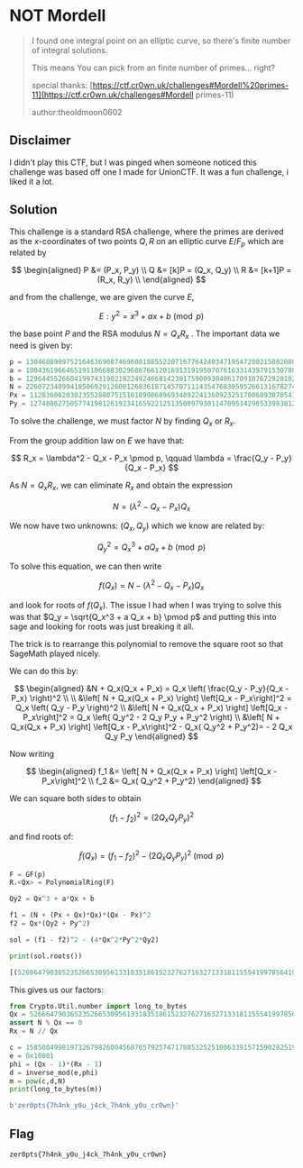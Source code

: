 # NOT Mordell

> I found one integral point on an elliptic curve, so there's finite number of integral solutions.
>
> This means You can pick from an finite number of primes... right?
>
> special thanks: [https://ctf.cr0wn.uk/challenges#Mordell%20primes-11](https://ctf.cr0wn.uk/challenges#Mordell primes-11)
>
> author:theoldmoon0602

## Disclaimer

I didn't play this CTF, but I was pinged when someone noticed this challenge was based off one I made for UnionCTF. It was a fun challenge, i liked it a lot.

## Solution

This challenge is a standard RSA challenge, where the primes are derived as the $x$-coordinates of two points $Q,R$ on an elliptic curve $E / F_p$ which are related by

$$
\begin{aligned}
P &= (P_x, P_y) \\
Q &= [k]P = (Q_x, Q_y)  \\
R &= [k+1]P = (R_x, R_y) \\
\end{aligned}
$$

and from the challenge, we are given the curve $E$,

$$
E: y^2 = x^3 + ax + b \pmod p
$$

the base point $P$ and the RSA modulus $N = Q_x R_x$ . The important data we need is given by:

```python
p = 13046889097521646369087469608188552207167764240347195472002158820809408567610092324592843361428437763328630003678802379234688335664907752858268976392979073
a = 10043619664651911066883029686766120169131919507076163314397915307085965058341170072938120477911396027902856306859830431800181085603701181775623189478719241
b = 12964455266041997431902182249246681423017590093048617091076729201020090112909200442573801636087298080179764338147888667898243288442212586190171993932442177
N = 22607234899418506929126001268361871457071114354768385952661316782742548112938224795906631400222949082488044126564531809419277303594848211922000498018284382244900831520857366772119155202621331079644609558409672584261968029536525583401488106146231216232578818115404806474812984250682928141729397248414221861387
Px = 11283606203023552880751516189906896934892241360923251780689387054183187410315259518723242477593131979010442607035913952477781391707487688691661703618439980
Py = 12748862750577419812619234165922125135009793011470953429653398381275403229335519006908182956425430354120606424111151410237675942385465833703061487938776991

```

To solve the challenge, we must factor $N$ by finding $Q_x$ or $R_x$.

From the group addition law on $E$ we have that:

$$
R_x = \lambda^2 - Q_x - P_x \pmod p, \qquad \lambda = \frac{Q_y - P_y}{Q_x - P_x}
$$

As $N = Q_x R_x$, we can eliminate $R_x$ and obtain the expression

$$
N = (\lambda^2 - Q_x - P_x) Q_x
$$

We now have two unknowns: $(Q_x, Q_y)$ which we know are related by:

$$
Q_y^2 = Q_x^3 + a Q_x + b \pmod p
$$

To solve this equation, we can then write

$$
f(Q_x) = N - (\lambda^2 - Q_x - P_x) Q_x
$$

and look for roots of $f(Q_x)$. The issue I had when I was trying to solve this was that $Q_y = \sqrt{Q_x^3 + a Q_x + b} \pmod p$ and putting this into sage and looking for roots was just breaking it all.

The trick is to rearrange this polynomial to remove the square root so that SageMath played nicely.

We can do this by:

$$
\begin{aligned}
&N + Q_x(Q_x + P_x) = Q_x \left( \frac{Q_y - P_y}{Q_x - P_x} \right)^2 \\ \\
&\left[ N + Q_x(Q_x + P_x) \right] \left[Q_x - P_x\right]^2 = Q_x \left( Q_y - P_y \right)^2 \\ 
&\left[ N + Q_x(Q_x + P_x) \right] \left[Q_x - P_x\right]^2 = Q_x \left( Q_y^2 - 2 Q_y P_y + P_y^2 \right) \\ 
&\left[ N + Q_x(Q_x + P_x) \right] \left[Q_x - P_x\right]^2 - Q_x( Q_y^2  + P_y^2)= - 2 Q_x Q_y P_y  
\end{aligned}
$$

Now writing

$$
\begin{aligned}
f_1 &= \left[ N + Q_x(Q_x + P_x) \right] \left[Q_x - P_x\right]^2 \\
f_2 &=  Q_x( Q_y^2  + P_y^2)
\end{aligned}
$$

We can square both sides to obtain

$$
(f_1 - f_2)^2 = (2 Q_x Q_y P_y)^2
$$

and find roots of:

$$
\tilde{f}(Q_x) = (f_1 - f_2)^2 - (2 Q_x Q_y P_y)^2 \pmod p
$$

```python
F = GF(p)
R.<Qx> = PolynomialRing(F)

Qy2 = Qx^3 + a*Qx + b

f1 = (N + (Px + Qx)*Qx)*(Qx - Px)^2
f2 = Qx*(Qy2 + Py^2)

sol = (f1 - f2)^2 - (4*Qx^2*Py^2*Qy2)

print(sol.roots())

[(5266647903652352665309561331835186152327627163271331811555419978564191000470060566535428497675116887002541568904535904345037425011015457585262022604897451, 1), (4292528248136861387890911319917455946841411872473250675409509735620572311636407361858881556677385609500178629430025710517411214702704597103005396234440737, 1), (11283606203023552880751516189906896934892241360923251780689387054183187410315259518723242477593131979010442607035913952477781391707487688691661703618439980, 2)]
```

This gives us our factors:

```python
from Crypto.Util.number import long_to_bytes
Qx = 5266647903652352665309561331835186152327627163271331811555419978564191000470060566535428497675116887002541568904535904345037425011015457585262022604897451
assert N % Qx == 0
Rx = N // Qx

c = 15850849981973267982600456876579257471708532525108633915715902825196241000151529259632177065183069032967782114646012018721535909022877307131272587379284451827627191021621449090672315265556221217089055578013603281682705976215360078119427612168005716370941190233189775697324558168779779919848728188151630185987
e = 0x10001
phi = (Qx - 1)*(Rx - 1)
d = inverse_mod(e,phi)
m = pow(c,d,N)
print(long_to_bytes(m))

b'zer0pts{7h4nk_y0u_j4ck_7h4nk_y0u_cr0wn}'
```

## Flag

`zer0pts{7h4nk_y0u_j4ck_7h4nk_y0u_cr0wn}`

